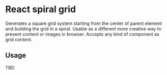 # React spiral grid

Generates a square grid system starting from the center of parent element and building the grid in a spiral. Usable as a different more creative way to present content or images in browser. Accepts any kind of component as grid content.

## Usage

TBD
